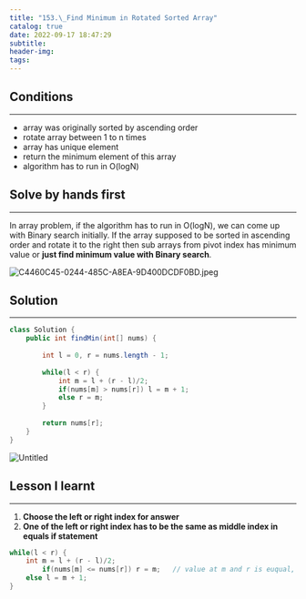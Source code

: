 ```yaml
---
title: "153.\_Find Minimum in Rotated Sorted Array"
catalog: true
date: 2022-09-17 18:47:29
subtitle:
header-img:
tags:
---
```

## Conditions

---

- array was originally sorted by ascending order
- rotate array between 1 to n times
- array has unique element
- return the minimum element of this array
- algorithm has to run in O(logN)

## Solve by hands first

---

In array problem, if the algorithm has to run in O(logN), we can come up with Binary search initially. If the array supposed to be sorted in ascending order and rotate it to the right then sub arrays from pivot index has minimum value or **just find minimum value with Binary search**.

![C4460C45-0244-485C-A8EA-9D400DCDF0BD.jpeg](https://s3-us-west-2.amazonaws.com/secure.notion-static.com/90b7b3e8-4ab2-4e1f-b740-cbf933601239/C4460C45-0244-485C-A8EA-9D400DCDF0BD.jpeg)

## Solution

---

```java
class Solution {
    public int findMin(int[] nums) {
        
        int l = 0, r = nums.length - 1;
        
        while(l < r) {
            int m = l + (r - l)/2;
            if(nums[m] > nums[r]) l = m + 1;
            else r = m;
        }
        
        return nums[r];
    }
}
```

![Untitled](https://s3-us-west-2.amazonaws.com/secure.notion-static.com/3caae118-0fcc-4c6d-b4ee-cbd7b492a97e/Untitled.png)

## Lesson I learnt

---

1. **Choose the left or right index for answer**
2. **One of the left or right index has to be the same as middle index in equals if statement**

```java
while(l < r) {
    int m = l + (r - l)/2;
		if(nums[m] <= nums[r]) r = m;   // value at m and r is euqual, then r move to m
    else l = m + 1;
}
```
